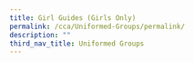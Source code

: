 ```yaml
---
title: Girl Guides (Girls Only)
permalink: /cca/Uniformed-Groups/permalink/
description: ""
third_nav_title: Uniformed Groups
---
```

